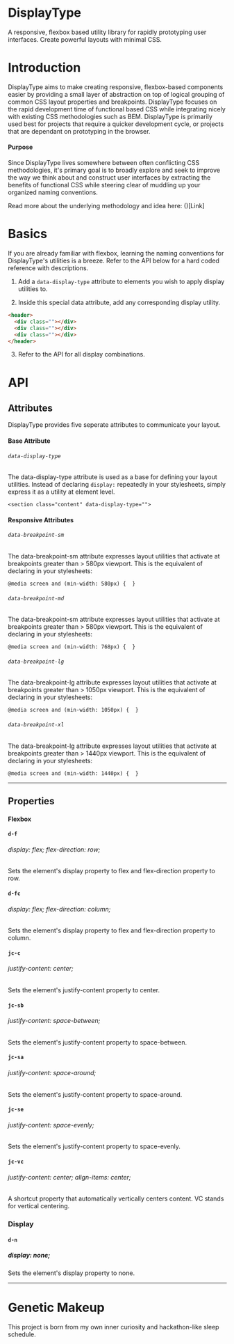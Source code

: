 # DisplayType
A responsive, flexbox based utility library for rapidly prototyping user interfaces. Create powerful layouts with minimal CSS. 

# Introduction
DisplayType aims to make creating responsive, flexbox-based components easier by providing a small layer of abstraction on top of logical grouping of common CSS layout properties and breakpoints. DisplayType focuses on the rapid development time of functional based CSS while integrating nicely with existing CSS methodologies such as BEM. DisplayType is primarily used best for projects that require a quicker development cycle, or projects that are dependant on prototyping in the browser. 

#### Purpose
Since DisplayType lives somewhere between often conflicting CSS methodologies, it's primary goal is to broadly explore and seek to improve the way we think about and construct user interfaces by extracting the benefits of functional CSS while steering clear of muddling up your organized naming conventions. 

Read more about the underlying methodology and idea here: ()[Link]


# Basics
If you are already familiar with flexbox, learning the naming conventions for DisplayType's utilities is a breeze. Refer to the API below for a hard coded reference with descriptions.

1. Add a ```data-display-type``` attribute to elements you wish to apply display utilities to. 

2. Inside this special data attribute, add any corresponding display utility.

```html 
<header>
  <div class=""></div>
  <div class=""></div>
  <div class=""></div>
</header>
```
3. Refer to the API for all display combinations.

# API 

## Attributes
DisplayType provides five seperate attributes to communicate your layout.

#### Base Attribute
###### ```data-display-type``` 
The data-display-type attribute is used as a base for defining your layout utilities.
Instead of declaring ```display:``` repeatedly in your stylesheets, simply express it as a utility at element level.

```<section class="content" data-display-type="">```

#### Responsive Attributes
###### ```data-breakpoint-sm```
The data-breakpoint-sm attribute expresses layout utilities that activate at breakpoints greater than > 580px viewport. This is the equivalent of declaring in your stylesheets:

```@media screen and (min-width: 580px) {  } ```

###### ```data-breakpoint-md```
The data-breakpoint-sm attribute expresses layout utilities that activate at breakpoints greater than > 580px viewport. This is the equivalent of declaring in your stylesheets:

```@media screen and (min-width: 768px) {  } ```

###### ```data-breakpoint-lg```
The data-breakpoint-lg attribute expresses layout utilities that activate at breakpoints greater than > 1050px viewport. This is the equivalent of declaring in your stylesheets:

```@media screen and (min-width: 1050px) {  } ```

###### ```data-breakpoint-xl```
The data-breakpoint-lg attribute expresses layout utilities that activate at breakpoints greater than > 1440px viewport. This is the equivalent of declaring in your stylesheets:

```@media screen and (min-width: 1440px) {  } ```
___


## Properties

#### Flexbox
#### ```d-f``` 
###### display: flex; flex-direction: row;
Sets the element's display property to flex and flex-direction property to row.

#### ```d-fc``` 
###### display: flex; flex-direction: column;
Sets the element's display property to flex and flex-direction property to column.

#### ```jc-c``` 
###### justify-content: center;
Sets the element's justify-content property to center.

#### ```jc-sb``` 
###### justify-content: space-between;
Sets the element's justify-content property to space-between.

#### ```jc-sa``` 
###### justify-content: space-around;
Sets the element's justify-content property to space-around.

#### ```jc-se``` 
###### justify-content: space-evenly;
Sets the element's justify-content property to space-evenly.

#### ```jc-vc``` 
###### justify-content: center; align-items: center;
A shortcut property that automatically vertically centers content. VC stands for vertical centering.





### Display
#### ```d-n``` 
##### display: none;
Sets the element's display property to none.

____


# Genetic Makeup
This project is born from my own inner curiosity and hackathon-like sleep schedule. 